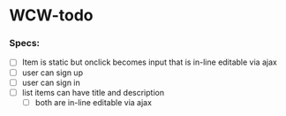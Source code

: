 # WCW-todo

### Specs:
- [ ] Item is static but onclick becomes input that is in-line editable via ajax
- [ ] user can sign up
- [ ] user can sign in
- [ ] list items can have title and description
  - [ ] both are in-line editable via ajax

